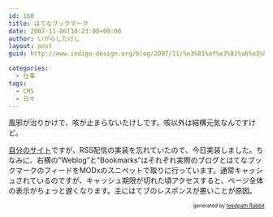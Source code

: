 ```yaml
---
id: 160
title: はてなブックマーク
date: 2007-11-06T10:23:00+00:00
author: いがらしたけし
layout: post
guid: http://www.indigo-design.org/blog/2007/11/%e3%81%af%e3%81%a6%e3%81%aa%e3%83%96%e3%83%83%e3%82%af%e3%83%9e%e3%83%bc%e3%82%af/

categories:
  - 仕事
tags:
  - CMS
  - 日々
---
```

風邪が治りかけで、咳が止まらないたけしです。咳以外は結構元気なんですけど。

<a href="http://www.idw.jp/" target="_blank">自分のサイト</a>ですが、RSS配信の実装を忘れていたので、今日実装しました。ちなみに、右横の&#8221;Weblog&#8221;と&#8221;Bookmarks&#8221;はそれぞれ実際のブログとはてなブックマークのフィードをMODxのスニペットで取りに行っています。通常キャッシュされているのですが、キャッシュ期限が切れた頃アクセスすると、ページ全体の表示がちょっと遅くなります。主にはてブのレスポンスが悪いことが原因。<!--feedpath info start-->

<div style="text-align: right;font-size: 10px">
  &nbsp;&nbsp;<span>generated by <a href="http://feedpath.jp" title="feedpath Rabbit" target="_blank">feedpath Rabbit</a></span>
</div>

<!--feedpath info end-->
